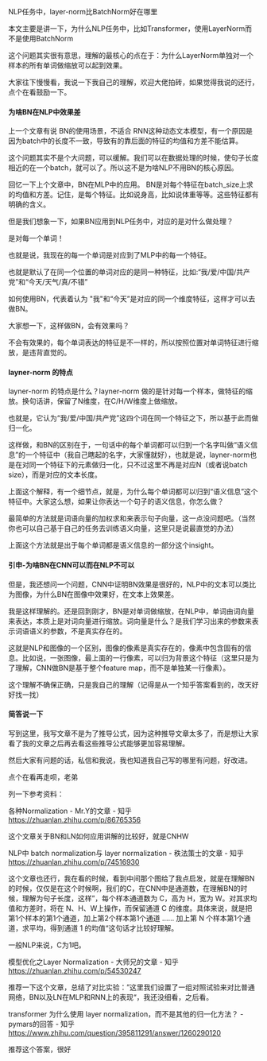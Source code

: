 NLP任务中，layer-norm比BatchNorm好在哪里

本文主要是讲一下，为什么NLP任务中，比如Transformer，使用LayerNorm而不是使用BatchNorm

这个问题其实很有意思，理解的最核心的点在于：为什么LayerNorm单独对一个样本的所有单词做缩放可以起到效果。

大家往下慢慢看，我说一下我自己的理解，欢迎大佬拍砖，如果觉得我说的还行，点个在看鼓励一下。

#### 为啥BN在NLP中效果差

上一个文章有说 BN的使用场景，不适合 RNN这种动态文本模型，有一个原因是因为batch中的长度不一致，导致有的靠后面的特征的均值和方差不能估算。

这个问题其实不是个大问题，可以缓解。我们可以在数据处理的时候，使句子长度相近的在一个batch，就可以了。所以这不是为啥NLP不用BN的核心原因。

回忆一下上个文章中，BN在MLP中的应用。 BN是对每个特征在batch_size上求的均值和方差。记住，是每个特征。比如说身高，比如说体重等等。这些特征都有明确的含义。

但是我们想象一下，如果BN应用到NLP任务中，对应的是对什么做处理？

是对每一个单词！

也就是说，我现在的每一个单词是对应到了MLP中的每一个特征。

也就是默认了在同一个位置的单词对应的是同一种特征，比如:“我/爱/中国/共产党”和“今天/天气/真/不错”

如何使用BN，代表着认为 "我"和“今天”是对应的同一个维度特征，这样才可以去做BN。

大家想一下，这样做BN，会有效果吗？

不会有效果的，每个单词表达的特征是不一样的，所以按照位置对单词特征进行缩放，是违背直觉的。

#### layner-norm 的特点

 layner-norm 的特点是什么？layner-norm 做的是针对每一个样本，做特征的缩放。换句话讲，保留了N维度，在C/H/W维度上做缩放。

也就是，它认为“我/爱/中国/共产党”这四个词在同一个特征之下，所以基于此而做归一化。

这样做，和BN的区别在于，一句话中的每个单词都可以归到一个名字叫做“语义信息”的一个特征中（我自己瞎起的名字，大家懂就好），也就是说，layner-norm也是在对同一个特征下的元素做归一化，只不过这里不再是对应N（或者说batch size），而是对应的文本长度。

上面这个解释，有一个细节点，就是，为什么每个单词都可以归到“语义信息”这个特征中。大家这么想，如果让你表达一个句子的语义信息，你怎么做？

最简单的方法就是词语向量的加权求和来表示句子向量，这一点没问题吧。（当然你也可以自己基于自己的任务去训练语义向量，这里只是说最直觉的办法）

上面这个方法就是出于每个单词都是语义信息的一部分这个insight。

#### 引申-为啥BN在CNN可以而在NLP不可以

但是，我还想问一个问题，CNN中证明BN效果是很好的，NLP中的文本可以类比为图像，为什么BN在图像中效果好，在文本上效果差。

我是这样理解的。还是回到刚才，BN是对单词做缩放，在NLP中，单词由词向量来表达，本质上是对词向量进行缩放。词向量是什么？是我们学习出来的参数来表示词语语义的参数，不是真实存在的。

这就是NLP和图像的一个区别，图像的像素是真实存在的，像素中包含固有的信息。比如说，一张图像，最上面的一行像素，可以归为背景这个特征（这里只是为了理解，CNN做BN是基于整个feature map，而不是单独某一行像素）。

这个理解不确保正确，只是我自己的理解（记得是从一个知乎答案看到的，改天好好找一找）

#### 简答说一下

写到这里，我写文章不是为了推导公式，因为这种推导文章太多了，而是想让大家看了我的文章之后再去看这些推导公式能够更加容易理解。

然后大家有问题的话，私信和我说，我也知道我自己写的哪里有问题，好改进。

点个在看再走呗，老弟



列一下参考资料：

各种Normalization - Mr.Y的文章 - 知乎 https://zhuanlan.zhihu.com/p/86765356

这个文章关于BN和LN如何应用讲解的比较好，就是CNHW

NLP中 batch normalization与 layer normalization - 秩法策士的文章 - 知乎 https://zhuanlan.zhihu.com/p/74516930

这个文章也还行，我在看的时候，看到中间那个图给了我点启发，就是在理解BN的时候，仅仅是在这个时候啊，我们的C，在CNN中是通道数，在理解BN的时候，理解为句子长度，这样”，每个样本通道数为 C，高为 H，宽为 W。对其求均值和方差时，将在 N、H、W上操作，而保留通道 C 的维度。具体来说，就是把第1个样本的第1个通道，加上第2个样本第1个通道 …… 加上第 N 个样本第1个通道，求平均，得到通道 1 的均值“这句话才比较好理解。

一般NLP来说，C为1吧。

模型优化之Layer Normalization - 大师兄的文章 - 知乎 https://zhuanlan.zhihu.com/p/54530247

推荐一下这个文章，总结了对比实验：”这里我们设置了一组对照试验来对比普通网络，BN以及LN在MLP和RNN上的表现“，我还没细看，之后看。

transformer 为什么使用 layer normalization，而不是其他的归一化方法？ - pymars的回答 - 知乎 https://www.zhihu.com/question/395811291/answer/1260290120

推荐这个答案，很好
